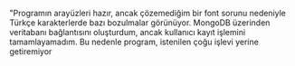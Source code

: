 
"Programın arayüzleri hazır, ancak çözemediğim bir font sorunu nedeniyle Türkçe karakterlerde bazı bozulmalar görünüyor. MongoDB üzerinden veritabanı bağlantısını oluşturdum, ancak kullanıcı kayıt işlemini tamamlayamadım. Bu nedenle program, istenilen çoğu işlevi yerine getiremiyor
